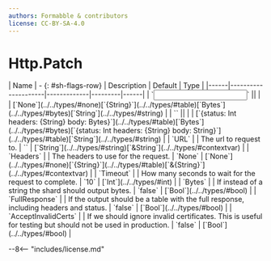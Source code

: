 ```yaml
---
authors: Formabble & contributors
license: CC-BY-SA-4.0
---
```



# Http.Patch

<div class="sh-parameters" markdown="1">
| Name | - {: #sh-flags-row} | Description | Default | Type |
|------|---------------------|-------------|---------|------|
| `<input>` || | | [`None`](../../types/#none)[`{String}`](../../types/#table)[`Bytes`](../../types/#bytes)[`String`](../../types/#string) |
| `<output>` || | | [`{status: Int headers: {String} body: Bytes}`](../../types/#table)[`Bytes`](../../types/#bytes)[`{status: Int headers: {String} body: String}`](../../types/#table)[`String`](../../types/#string) |
| `URL` |  | The url to request to. | `` | [`String`](../../types/#string)[`&String`](../../types/#contextvar) |
| `Headers` |  | The headers to use for the request. | `None` | [`None`](../../types/#none)[`{String}`](../../types/#table)[`&{String}`](../../types/#contextvar) |
| `Timeout` |  | How many seconds to wait for the request to complete. | `10` | [`Int`](../../types/#int) |
| `Bytes` |  | If instead of a string the shard should output bytes. | `false` | [`Bool`](../../types/#bool) |
| `FullResponse` |  | If the output should be a table with the full response, including headers and status. | `false` | [`Bool`](../../types/#bool) |
| `AcceptInvalidCerts` |  | If we should ignore invalid certificates. This is useful for testing but should not be used in production. | `false` | [`Bool`](../../types/#bool) |

</div>



--8<-- "includes/license.md"

